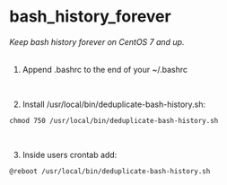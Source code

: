 # bash_history_forever
###### Keep bash history forever on CentOS 7 and up.

1. Append .bashrc to the end of your ~/.bashrc
<br />

2. Install /usr/local/bin/deduplicate-bash-history.sh: 
<pre><code>chmod 750 /usr/local/bin/deduplicate-bash-history.sh</code></pre>
<br />

3. Inside users crontab add:
<pre><code>@reboot /usr/local/bin/deduplicate-bash-history.sh</code></pre>
<br />
